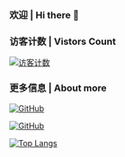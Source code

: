 ### 欢迎 | Hi there 👋

### 访客计数 | Vistors Count
[![访客计数](https://count.getloli.com/get/@AirTed?theme=gelbooru)](#)

### 更多信息 | About more
[![GitHub](https://img.shields.io/badge/Github-AirTed-lightgrey?logo=github&style=for-the-badge&label=GitHub&labelColor=495867&color=important&link=https://github.com/AirTed)](https://github.com/AirTed)

[![GitHub](https://img.shields.io/badge/Blog-ourss.cn-blue?logo=Blogger&style=for-the-badge&label=Blog&labelColor=495867&color=important&logoColor=fff&link=https://ourss.cn)](https://github.com/AirTed)

[![Top Langs](https://github-readme-stats.vercel.app/api/top-langs/?username=AirTed&layout=compact)](https://github.com/AirTed)
